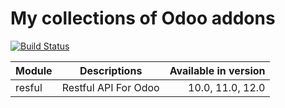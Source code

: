 # My collections of Odoo addons
[![Build Status](https://travis-ci.org/ajepe/odoo-addons.svg?branch=12.0)](https://travis-ci.org/ajepe/odoo-addons)

| Module       | Descriptions       | Available in version  |
| ------------- |:-------------:| -----:|
| resful    | Restful API For Odoo  | 10.0, 11.0, 12.0 |

